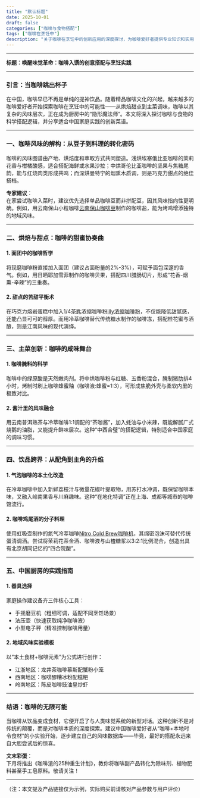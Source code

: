 ```yaml
---
title: "默认标题"
date: 2025-10-01
draft: false
categories: ["咖啡与食物搭配"]
tags: ["咖啡在烹饪中"]
description: "关于咖啡在烹饪中的创新应用的深度探讨，为咖啡爱好者提供专业知识和实用指南。"
---
```


---
**标题：唤醒味觉革命：咖啡入馔的创意搭配与烹饪实践**

---

### 引言：当咖啡跳出杯子  
在中国，咖啡早已不再是单纯的提神饮品。随着精品咖啡文化的兴起，越来越多的咖啡爱好者开始探索咖啡在烹饪中的可能性——从烘焙甜点到主菜调味，咖啡以其复杂的风味层次，正在成为厨房中的“隐形魔法师”。本文将深入探讨咖啡与食物的科学搭配逻辑，并分享适合中国家庭实践的创新菜谱。

---

### 一、咖啡风味的解构：从豆子到料理的转化密码  
咖啡的风味图谱由产地、烘焙度和萃取方式共同塑造。浅烘埃塞俄比亚咖啡的茉莉花香与柑橘酸感，适合搭配海鲜或水果沙拉；中烘哥伦比亚咖啡的坚果与焦糖尾韵，能与红烧肉类形成共鸣；而深烘曼特宁的烟熏木质调，则是巧克力甜点的绝佳搭档。

**专家建议**：  
在家尝试咖啡入菜时，建议优先选择单品咖啡豆而非拼配豆，因其风味指向性更明确。例如，用云南保山小粒咖啡[云南保山咖啡豆](https://www.amazon.com/s?k=%E4%BA%91%E5%8D%97%E4%BF%9D%E5%B1%B1%E5%92%96%E5%95%A1%E8%B1%86&tag=coffeeprism-20)制作的咖啡盐，能为烤鸡增添独特的地域风味。

---

### 二、烘焙与甜点：咖啡的甜蜜协奏曲  
#### 1. **面团中的咖啡哲学**  
将现磨咖啡粉直接加入面团（建议占面粉量的2%-3%），可赋予面包深邃的香气。例如，用日晒耶加雪菲制作的咖啡贝果，搭配四川腊肠切片，形成“花香-烟熏-辛辣”的三重奏。

#### 2. **甜点的苦甜平衡术**  
在巧克力熔岩蛋糕中加入1/4茶匙浓缩咖啡粉[illy浓缩咖啡粉](https://www.amazon.com/s?k=illy%E6%B5%93%E7%BC%A9%E5%92%96%E5%95%A1%E7%B2%89&tag=coffeeprism-20)，不仅能降低甜腻感，还能凸显可可的醇厚。而用冷萃咖啡替代传统糖水制作的咖啡冻，搭配桂花蜜与酒酿，则是江南风味的现代演绎。

---

### 三、主菜创新：咖啡的咸味舞台  
#### 1. **咖啡腌料的科学**  
咖啡中的绿原酸是天然嫩肉剂。将中烘咖啡粉与红糖、五香粉混合，腌制猪肋排4小时，烤制时刷上咖啡蜂蜜釉（咖啡液:蜂蜜=1:3），可形成焦脆外壳与柔软内里的极致对比。

#### 2. **酱汁里的风味融合**  
用云南普洱熟茶与冷萃咖啡1:1调配的“茶咖酱”，加入蚝油与小米辣，既能解腻广式烧鹅的油脂，又能提升鲜味层次。这种“中西合璧”的搭配逻辑，特别适合中国家庭的调味习惯。

---

### 四、饮品跨界：从配角到主角的升维  
#### 1. **气泡咖啡的本土化改造**  
在冷萃咖啡中加入新鲜荔枝汁与微量花椒叶提取物，用苏打水冲调，既保留咖啡本味，又融入岭南果香与川麻趣味。这种“在地化特调”正在上海、成都等城市的咖啡馆流行。

#### 2. **咖啡鸡尾酒的分子料理**  
使用虹吸壶制作的氮气冷萃咖啡[Nitro Cold Brew咖啡机](https://www.amazon.com/s?k=Nitro%20Cold%20Brew%E5%92%96%E5%95%A1%E6%9C%BA&tag=coffeeprism-20)，其绵密泡沫可替代传统蛋清调酒。尝试将茉莉花茶金酒、咖啡液与山楂糖浆以3:2:1比例混合，创造出具有北京胡同记忆的“四合院酸”。

---

### 五、中国厨房的实践指南  
#### 1. **器具选择**  
家庭操作建议备齐三件核心工具：  
- 手摇磨豆机（粗细可调，适配不同烹饪场景）  
- 法压壶（快速获取纯净咖啡液）  
- 小型电子秤（精准控制咖啡用量）

#### 2. **地域风味实验模板**  
以“本土食材+咖啡元素”为公式进行创作：  
- 江浙地区：龙井茶咖啡慕斯配蟹粉小笼  
- 西南地区：咖啡醪糟冰粉配糍粑  
- 岭南地区：陈皮咖啡豉油皇炒虾

---

### 结语：咖啡的无限可能  
当咖啡从饮品变成食材，它便开启了与人类味觉系统的新型对话。这种创新不是对传统的颠覆，而是对咖啡本质的深度探索。建议中国咖啡爱好者从“咖啡+本地时令食材”的小实验开始，逐步建立自己的风味数据库——毕竟，最好的搭配永远来自大胆尝试后的惊喜。

**文末彩蛋**：  
下月将推出《咖啡渣的25种重生计划》，教你将咖啡副产品转化为除味剂、植物肥料甚至手工皂原料。敬请关注！  

---  
（注：本文提及产品链接仅为示例，实际购买前请核对产品参数与用户评价）